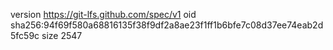 version https://git-lfs.github.com/spec/v1
oid sha256:94f69f580a68816135f38f9df2a8ae23f1ff1b6bfe7c08d37ee74eab2d5fc59c
size 2547
